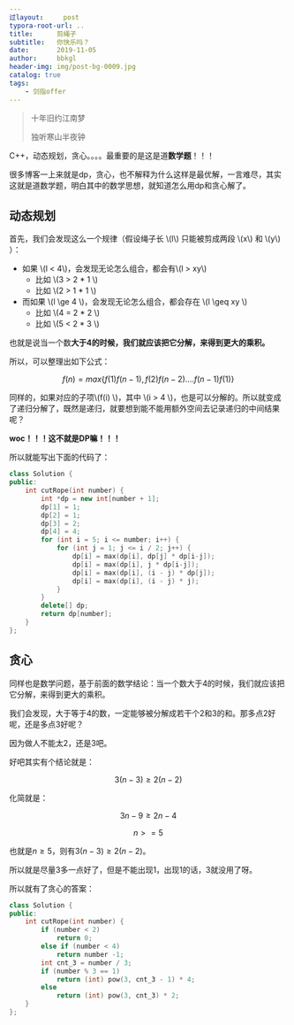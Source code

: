 ```yaml
---
过layout:     post
typora-root-url: ..
title:      剪绳子
subtitle:   你快乐吗？
date:       2019-11-05
author:     bbkgl
header-img: img/post-bg-0009.jpg
catalog: true
tags:
    - 剑指offer
---
```


>十年旧约江南梦
>
>独听寒山半夜钟

C++，动态规划，贪心。。。。最重要的是这是道**数学题**！！！

很多博客一上来就是dp，贪心，也不解释为什么这样是最优解，一言难尽，其实这就是道数学题，明白其中的数学思想，就知道怎么用dp和贪心解了。

## 动态规划

首先，我们会发现这么一个规律（假设绳子长 \\(l​\\) 只能被剪成两段 \\(x\\) 和 \\(y\\) ）：

- 如果 \\(l < 4\\)，会发现无论怎么组合，都会有\\(l > xy\\)
  - 比如 \\(3 > 2 * 1 \\)
  - 比如 \\(2 > 1 * 1 \\)
- 而如果 \\(l \ge 4 \\)，会发现无论怎么组合，都会存在 \\(l \geq xy \\)
  - 比如 \\(4 = 2 * 2 \\)
  - 比如 \\(5 < 2 * 3 \\) 

也就是说当一个数**大于4的时候，我们就应该把它分解，来得到更大的乘积。**

所以，可以整理出如下公式：

$$f(n) = max\{f(1)f(n-1), f(2)f(n-2)....f(n-1)f(1)\}​$$

同样的，如果对应的子项\\(f(i) \\)，其中 \\(i > 4 \\)，也是可以分解的。所以就变成了递归分解了，既然是递归，就要想到能不能用额外空间去记录递归的中间结果呢？

**woc！！！这不就是DP嘛！！！**

所以就能写出下面的代码了：

```cpp
class Solution {
public:
    int cutRope(int number) {
        int *dp = new int[number + 1];
        dp[1] = 1;
        dp[2] = 1;
        dp[3] = 2;
        dp[4] = 4;
        for (int i = 5; i <= number; i++) {
            for (int j = 1; j <= i / 2; j++) {
                dp[i] = max(dp[i], dp[j] * dp[i-j]);
                dp[i] = max(dp[i], j * dp[i-j]);
                dp[i] = max(dp[i], (i - j) * dp[j]);
                dp[i] = max(dp[i], (i - j) * j);
            }
        }
        delete[] dp;
        return dp[number];
    }
};
```

## 贪心

同样也是数学问题，基于前面的数学结论：当一个数大于4的时候，我们就应该把它分解，来得到更大的乘积。

我们会发现，大于等于4的数，一定能够被分解成若干个2和3的和。那多点2好呢，还是多点3好呢？

因为做人不能太2，还是3吧。

好吧其实有个结论就是：

$$3(n-3) \ge 2(n-2)$$

化简就是：

$$3n-9 \ge 2n-4$$

$$n >= 5$$

也就是$n \ge 5$，则有$3(n-3) \ge 2(n-2)$。

所以就是尽量3多一点好了，但是不能出现1，出现1的话，3就没用了呀。

所以就有了贪心的答案：

```cpp
class Solution {
public:
    int cutRope(int number) {
        if (number < 2)
            return 0;
        else if (number < 4)
            return number -1;
        int cnt_3 = number / 3;
        if (number % 3 == 1)
            return (int) pow(3, cnt_3 - 1) * 4;
        else
            return (int) pow(3, cnt_3) * 2;
    }
};
```


